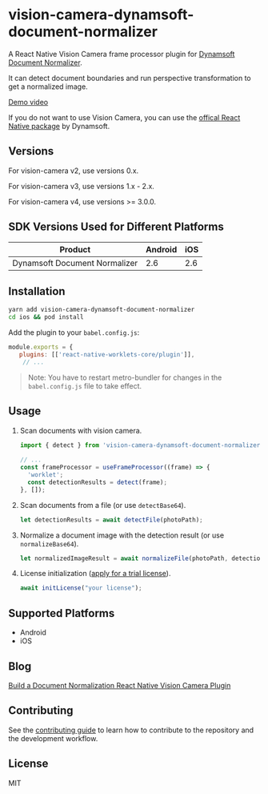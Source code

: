 
# vision-camera-dynamsoft-document-normalizer

A React Native Vision Camera frame processor plugin for [Dynamsoft Document Normalizer](https://www.dynamsoft.com/document-normalizer/docs/).

It can detect document boundaries and run perspective transformation to get a normalized image.

[Demo video](https://user-images.githubusercontent.com/5462205/200720562-a7b91e06-cf6c-4235-a8cd-ef200012a42a.MP4)

If you do not want to use Vision Camera, you can use the [offical React Native package](https://github.com/Dynamsoft/capture-vision-react-native-samples) by Dynamsoft.

## Versions

For vision-camera v2, use versions 0.x.

For vision-camera v3, use versions 1.x - 2.x.

For vision-camera v4, use versions >= 3.0.0.

## SDK Versions Used for Different Platforms

| Product      | Android |    iOS |
| ----------- | ----------- | -----------  | 
| Dynamsoft Document Normalizer    | 2.6       | 2.6     |

## Installation

```sh
yarn add vision-camera-dynamsoft-document-normalizer
cd ios && pod install
```

Add the plugin to your `babel.config.js`:

```js
module.exports = {
   plugins: [['react-native-worklets-core/plugin']],
    // ...
```

> Note: You have to restart metro-bundler for changes in the `babel.config.js` file to take effect.

## Usage

1. Scan documents with vision camera.
   
   ```js
   import { detect } from 'vision-camera-dynamsoft-document-normalizer';
 
   // ...
   const frameProcessor = useFrameProcessor((frame) => {
     'worklet';
     const detectionResults = detect(frame);
   }, []);
   ```
   
2. Scan documents from a file (or use `detectBase64`).

   ```ts
   let detectionResults = await detectFile(photoPath);
   ```

3. Normalize a document image with the detection result (or use `normalizeBase64`).

   ```ts
   let normalizedImageResult = await normalizeFile(photoPath, detectionResult.location,{saveNormalizationResultAsFile:true});
   ```

4. License initialization ([apply for a trial license](https://www.dynamsoft.com/customer/license/trialLicense/?product=dcv&package=cross-platform)).

   ```ts
   await initLicense("your license");
   ```

## Supported Platforms

* Android
* iOS

## Blog

[Build a Document Normalization React Native Vision Camera Plugin](https://www.dynamsoft.com/codepool/react-native-vision-camera-document-normalizer-plugin.html)

## Contributing

See the [contributing guide](CONTRIBUTING.md) to learn how to contribute to the repository and the development workflow.

## License

MIT
